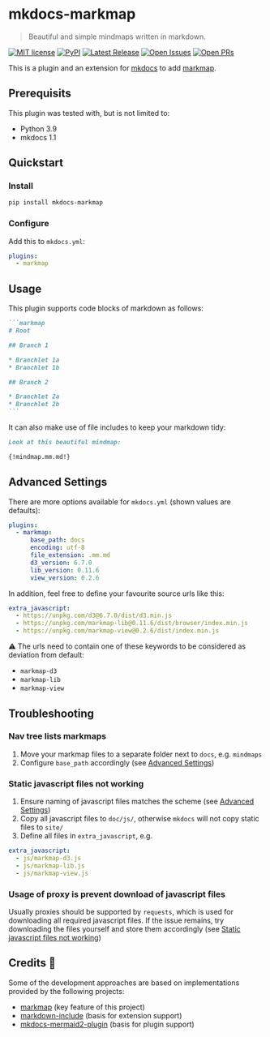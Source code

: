 # mkdocs-markmap

> Beautiful and simple mindmaps written in markdown.

[![MIT license](https://badgen.net/github/license/neatc0der/mkdocs-markmap)](https://github.com/neatc0der/mkdocs-markmap/blob/master/LICENSE)
[![PyPI](https://badgen.net/pypi/v/mkdocs-markmap)](https://pypi.org/project/mkdocs-markmap/)
[![Latest Release](https://badgen.net/github/release/neatc0der/mkdocs-markmap/latest)](https://github.com/neatc0der/mkdocs-markmap/releases/latest)
[![Open Issues](https://badgen.net/github/open-issues/neatc0der/mkdocs-markmap)](https://github.com/neatc0der/mkdocs-markmap/issues)
[![Open PRs](https://badgen.net/github/open-prs/neatc0der/mkdocs-markmap)](https://github.com/neatc0der/mkdocs-markmap/pulls)

This is a plugin and an extension for [mkdocs](https://github.com/mkdocs/mkdocs/) to add [markmap](https://github.com/gera2ld/markmap).

## Prerequisits

This plugin was tested with, but is not limited to:

* Python 3.9
* mkdocs 1.1

## Quickstart

### Install

```bash
pip install mkdocs-markmap
```

### Configure

Add this to `mkdocs.yml`:

```yaml
plugins:
  - markmap
```

## Usage

This plugin supports code blocks of markdown as follows:

````markdown
```markmap
# Root

## Branch 1

* Branchlet 1a
* Branchlet 1b

## Branch 2

* Branchlet 2a
* Branchlet 2b
```
````

It can also make use of file includes to keep your markdown tidy:

```markdown
Look at this beautiful mindmap:

{!mindmap.mm.md!}
```

## Advanced Settings

There are more options available for `mkdocs.yml` (shown values are defaults):

```yaml
plugins:
  - markmap:
      base_path: docs
      encoding: utf-8
      file_extension: .mm.md
      d3_version: 6.7.0
      lib_version: 0.11.6
      view_version: 0.2.6
```

In addition, feel free to define your favourite source urls like this:

```yaml
extra_javascript:
  - https://unpkg.com/d3@6.7.0/dist/d3.min.js
  - https://unpkg.com/markmap-lib@0.11.6/dist/browser/index.min.js
  - https://unpkg.com/markmap-view@0.2.6/dist/index.min.js
```

:warning: The urls need to contain one of these keywords to be considered as deviation from default:

* `markmap-d3`
* `markmap-lib`
* `markmap-view`

## Troubleshooting

### Nav tree lists markmaps

1. Move your markmap files to a separate folder next to `docs`, e.g. `mindmaps`
2. Configure `base_path` accordingly (see [Advanced Settings](#advanced-settings))

### Static javascript files not working

1. Ensure naming of javascript files matches the scheme (see [Advanced Settings](#advanced-settings))
2. Copy all javascript files to `doc/js/`, otherwise `mkdocs` will not copy static files to `site/`
3. Define all files in `extra_javascript`, e.g.

```yaml
extra_javascript:
  - js/markmap-d3.js
  - js/markmap-lib.js
  - js/markmap-view.js
```

### Usage of proxy is prevent download of javascript files

Usually proxies should be supported by `requests`, which is used for downloading all required javascript files. If the issue remains, try downloading the files yourself and store them accordingly (see [Static javascript files not working](#static-javascript-files-not-working))

## Credits :clap:

Some of the development approaches are based on implementations provided by the following projects:

* [markmap](https://github.com/gera2ld/markmap) (key feature of this project)
* [markdown-include](https://github.com/cmacmackin/markdown-include) (basis for extension support)
* [mkdocs-mermaid2-plugin](https://github.com/fralau/mkdocs-mermaid2-plugin) (basis for plugin support)
